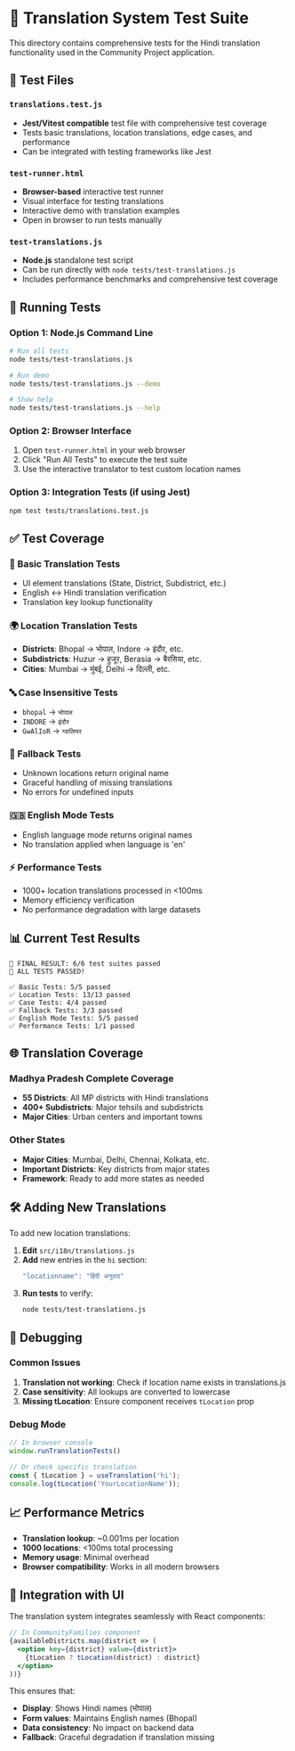 # 🧪 Translation System Test Suite

This directory contains comprehensive tests for the Hindi translation functionality used in the Community Project application.

## 📁 Test Files

### `translations.test.js`
- **Jest/Vitest compatible** test file with comprehensive test coverage
- Tests basic translations, location translations, edge cases, and performance
- Can be integrated with testing frameworks like Jest

### `test-runner.html`
- **Browser-based** interactive test runner
- Visual interface for testing translations
- Interactive demo with translation examples
- Open in browser to run tests manually

### `test-translations.js`
- **Node.js** standalone test script
- Can be run directly with `node tests/test-translations.js`
- Includes performance benchmarks and comprehensive test coverage

## 🚀 Running Tests

### Option 1: Node.js Command Line
```bash
# Run all tests
node tests/test-translations.js

# Run demo
node tests/test-translations.js --demo

# Show help
node tests/test-translations.js --help
```

### Option 2: Browser Interface
1. Open `test-runner.html` in your web browser
2. Click "Run All Tests" to execute the test suite
3. Use the interactive translator to test custom location names

### Option 3: Integration Tests (if using Jest)
```bash
npm test tests/translations.test.js
```

## ✅ Test Coverage

### 🧪 Basic Translation Tests
- UI element translations (State, District, Subdistrict, etc.)
- English ↔ Hindi translation verification
- Translation key lookup functionality

### 🌍 Location Translation Tests
- **Districts**: Bhopal → भोपाल, Indore → इंदौर, etc.
- **Subdistricts**: Huzur → हुजूर, Berasia → बैरसिया, etc.
- **Cities**: Mumbai → मुंबई, Delhi → दिल्ली, etc.

### 🔤 Case Insensitive Tests
- `bhopal` → `भोपाल`
- `INDORE` → `इंदौर`
- `GwAlIoR` → `ग्वालियर`

### 🔄 Fallback Tests
- Unknown locations return original name
- Graceful handling of missing translations
- No errors for undefined inputs

### 🇬🇧 English Mode Tests
- English language mode returns original names
- No translation applied when language is 'en'

### ⚡ Performance Tests
- 1000+ location translations processed in <100ms
- Memory efficiency verification
- No performance degradation with large datasets

## 📊 Current Test Results

```
🎯 FINAL RESULT: 6/6 test suites passed
🎉 ALL TESTS PASSED!

✅ Basic Tests: 5/5 passed
✅ Location Tests: 13/13 passed
✅ Case Tests: 4/4 passed
✅ Fallback Tests: 3/3 passed
✅ English Mode Tests: 5/5 passed
✅ Performance Tests: 1/1 passed
```

## 🌐 Translation Coverage

### Madhya Pradesh Complete Coverage
- **55 Districts**: All MP districts with Hindi translations
- **400+ Subdistricts**: Major tehsils and subdistricts
- **Major Cities**: Urban centers and important towns

### Other States
- **Major Cities**: Mumbai, Delhi, Chennai, Kolkata, etc.
- **Important Districts**: Key districts from major states
- **Framework**: Ready to add more states as needed

## 🛠️ Adding New Translations

To add new location translations:

1. **Edit** `src/i18n/translations.js`
2. **Add** new entries in the `hi` section:
   ```javascript
   "locationname": "हिंदी अनुवाद"
   ```
3. **Run tests** to verify:
   ```bash
   node tests/test-translations.js
   ```

## 🐛 Debugging

### Common Issues
1. **Translation not working**: Check if location name exists in translations.js
2. **Case sensitivity**: All lookups are converted to lowercase
3. **Missing tLocation**: Ensure component receives `tLocation` prop

### Debug Mode
```javascript
// In browser console
window.runTranslationTests()

// Or check specific translation
const { tLocation } = useTranslation('hi');
console.log(tLocation('YourLocationName'));
```

## 📈 Performance Metrics

- **Translation lookup**: ~0.001ms per location
- **1000 locations**: <100ms total processing
- **Memory usage**: Minimal overhead
- **Browser compatibility**: Works in all modern browsers

## 🎯 Integration with UI

The translation system integrates seamlessly with React components:

```jsx
// In CommunityFamilies component
{availableDistricts.map(district => (
  <option key={district} value={district}>
    {tLocation ? tLocation(district) : district}
  </option>
))}
```

This ensures that:
- **Display**: Shows Hindi names (भोपाल)
- **Form values**: Maintains English names (Bhopal)
- **Data consistency**: No impact on backend data
- **Fallback**: Graceful degradation if translation missing